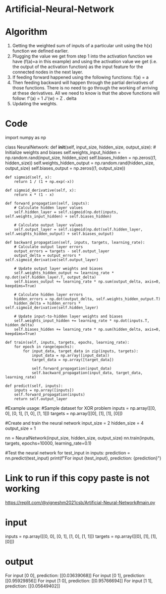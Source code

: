 # Artificial-Neural-Network

# Algorithm 
1. Getting the weighted sum of inputs of a particular unit using the h(x) function we defined
earlier.
2. Plugging the value we get from step 1 into the activation function we have (f(a)=a in this
example) and using the activation value we get (i.e. the output of the activation function) as
the input feature for the connected nodes in the next layer.
3. If feeding forward happened using the following functions:
f(a) = a
4. Then feeding backward will happen through the partial derivatives of those functions. There
is no need to go through the working of arriving at these derivatives. All we need to know
is that the above functions will follow:
f'(a) = 1
J'(w) = Z . delta
5. Updating the weights.

# Code
import numpy as np

class NeuralNetwork:
    def __init__(self, input_size, hidden_size, output_size):
        # Initialize weights and biases
        self.weights_input_hidden = np.random.rand(input_size, hidden_size)
        self.biases_hidden = np.zeros((1, hidden_size))
        self.weights_hidden_output = np.random.rand(hidden_size, output_size)
        self.biases_output = np.zeros((1, output_size))

    def sigmoid(self, x):
        return 1 / (1 + np.exp(-x))

    def sigmoid_derivative(self, x):
        return x * (1 - x)

    def forward_propagation(self, inputs):
        # Calculate hidden layer values
        self.hidden_layer = self.sigmoid(np.dot(inputs, self.weights_input_hidden) + self.biases_hidden)
        
        # Calculate output layer values
        self.output_layer = self.sigmoid(np.dot(self.hidden_layer, self.weights_hidden_output) + self.biases_output)

    def backward_propagation(self, inputs, targets, learning_rate):
        # Calculate output layer errors
        output_errors = targets - self.output_layer
        output_delta = output_errors * self.sigmoid_derivative(self.output_layer)

        # Update output layer weights and biases
        self.weights_hidden_output += learning_rate * np.dot(self.hidden_layer.T, output_delta)
        self.biases_output += learning_rate * np.sum(output_delta, axis=0, keepdims=True)

        # Calculate hidden layer errors
        hidden_errors = np.dot(output_delta, self.weights_hidden_output.T)
        hidden_delta = hidden_errors * self.sigmoid_derivative(self.hidden_layer)

        # Update input-to-hidden layer weights and biases
        self.weights_input_hidden += learning_rate * np.dot(inputs.T, hidden_delta)
        self.biases_hidden += learning_rate * np.sum(hidden_delta, axis=0, keepdims=True)

    def train(self, inputs, targets, epochs, learning_rate):
        for epoch in range(epochs):
            for input_data, target_data in zip(inputs, targets):
                input_data = np.array([input_data])
                target_data = np.array([target_data])

                self.forward_propagation(input_data)
                self.backward_propagation(input_data, target_data, learning_rate)

    def predict(self, inputs):
        inputs = np.array([inputs])
        self.forward_propagation(inputs)
        return self.output_layer

#Example usage:
#Sample dataset for XOR problem
inputs = np.array([[0, 0], [0, 1], [1, 0], [1, 1]])
targets = np.array([[0], [1], [1], [0]])

#Create and train the neural network
input_size = 2
hidden_size = 4
output_size = 1

nn = NeuralNetwork(input_size, hidden_size, output_size)
nn.train(inputs, targets, epochs=10000, learning_rate=0.1)

#Test the neural network
for test_input in inputs:
    prediction = nn.predict(test_input)
    print(f"For input {test_input}, prediction: {prediction}")

# Link to run if this copy paste is not working
https://replit.com/@vigneshm2021csb/Artificial-Neural-Network#main.py

# input
inputs = np.array([[0, 0], [0, 1], [1, 0], [1, 1]])
targets = np.array([[0], [1], [1], [0]])

# output
For input [0 0], prediction: [[0.03639068]]
For input [0 1], prediction: [[0.95929856]]
For input [1 0], prediction: [[0.95766694]]
For input [1 1], prediction: [[0.05649402]]



